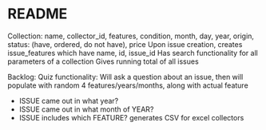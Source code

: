 # README

Collection: name, collector_id, features, condition, month, day, year, origin, status: (have, ordered, do not have), price
Upon issue creation, creates issue_features which have name, id, issue_id
Has search functionality for all parameters of a collection
Gives running total of all issues

Backlog:
Quiz functionality: Will ask a question about an issue, then will populate with random 4 features/years/months, along with actual feature
- ISSUE came out in what year?
- ISSUE came out in what month of YEAR?
- ISSUE includes which FEATURE?
generates CSV for excel collectors




